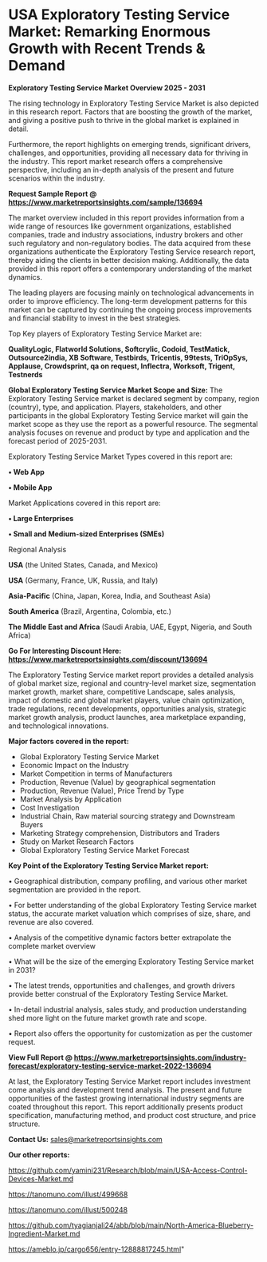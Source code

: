 # USA Exploratory Testing Service Market: Remarking Enormous Growth with Recent Trends & Demand

<Strong> Exploratory Testing Service Market Overview 2025 - 2031</strong>

The rising technology in Exploratory Testing Service Market is also depicted in this research report. Factors that are boosting the growth of the market, and giving a positive push to thrive in the global market is explained in detail.

Furthermore, the report highlights on emerging trends, significant drivers, challenges, and opportunities, providing all necessary data for thriving in the industry. This report market research offers a comprehensive perspective, including an in-depth analysis of the present and future scenarios within the industry.

<strong>Request Sample Report @ <a href=https://www.marketreportsinsights.com/sample/136694>https://www.marketreportsinsights.com/sample/136694</a></strong>

The market overview included in this report provides information from a wide range of resources like government organizations, established companies, trade and industry associations, industry brokers and other such regulatory and non-regulatory bodies. The data acquired from these organizations authenticate the Exploratory Testing Service research report, thereby aiding the clients in better decision making. Additionally, the data provided in this report offers a contemporary understanding of the market dynamics.

The leading players are focusing mainly on technological advancements in order to improve efficiency. The long-term development patterns for this market can be captured by continuing the ongoing process improvements and financial stability to invest in the best strategies.

Top Key players of Exploratory Testing Service Market are:

<strong>QualityLogic, Flatworld Solutions, Softcrylic, Codoid, TestMatick, Outsource2india, XB Software, Testbirds, Tricentis, 99tests, TriOpSys, Applause, Crowdsprint, qa on request, Inflectra, Worksoft, Trigent, Testnerds</strong>

<strong><b>Global Exploratory Testing Service Market Scope and Size:</b></strong>
The Exploratory Testing Service market is declared segment by company, region (country), type, and application. Players, stakeholders, and other participants in the global Exploratory Testing Service market will gain the market scope as they use the report as a powerful resource. The segmental analysis focuses on revenue and product by type and application and the forecast period of 2025-2031.

Exploratory Testing Service Market Types covered in this report are:

<strong>• Web App

• Mobile App</strong>

Market Applications covered in this report are:

<strong>• Large Enterprises

• Small and Medium-sized Enterprises (SMEs)</strong> 

Regional Analysis

<strong>USA</strong> (the United States, Canada, and Mexico)

<strong>USA</strong> (Germany, France, UK, Russia, and Italy)

<strong>Asia-Pacific</strong> (China, Japan, Korea, India, and Southeast Asia)

<strong>South America</strong> (Brazil, Argentina, Colombia, etc.)

<strong>The Middle East and Africa</strong> (Saudi Arabia, UAE, Egypt, Nigeria, and South Africa)

<strong>Go For Interesting Discount Here: <a href=https://www.marketreportsinsights.com/discount/136694>https://www.marketreportsinsights.com/discount/136694</a></strong>

The Exploratory Testing Service market report provides a detailed analysis of global market size, regional and country-level market size, segmentation market growth, market share, competitive Landscape, sales analysis, impact of domestic and global market players, value chain optimization, trade regulations, recent developments, opportunities analysis, strategic market growth analysis, product launches, area marketplace expanding, and technological innovations.

<strong><b>Major factors covered in the report:</b></strong>
<ul>
  <li>Global Exploratory Testing Service Market </li>
  <li>Economic Impact on the Industry</li>
  <li>Market Competition in terms of Manufacturers</li>
  <li>Production, Revenue (Value) by geographical segmentation</li>
  <li>Production, Revenue (Value), Price Trend by Type</li>
  <li>Market Analysis by Application</li>
  <li>Cost Investigation</li>
  <li>Industrial Chain, Raw material sourcing strategy and Downstream Buyers</li>
  <li>Marketing Strategy comprehension, Distributors and Traders</li>
  <li>Study on Market Research Factors</li>
  <li>Global Exploratory Testing Service Market Forecast</li>
</ul>

<strong><b>Key Point of the Exploratory Testing Service Market report:</b></strong>

• Geographical distribution, company profiling, and various other market segmentation are provided in the report.

• For better understanding of the global Exploratory Testing Service market status, the accurate market valuation which comprises of size, share, and revenue are also covered.

• Analysis of the competitive dynamic factors better extrapolate the complete market overview

• What will be the size of the emerging Exploratory Testing Service market in 2031?

• The latest trends, opportunities and challenges, and growth drivers provide better construal of the Exploratory Testing Service Market.

• In-detail industrial analysis, sales study, and production understanding shed more light on the future market growth rate and scope.

• Report also offers the opportunity for customization as per the customer request.

<strong><b>View Full Report @ <a href=https://www.marketreportsinsights.com/industry-forecast/exploratory-testing-service-market-2022-136694>https://www.marketreportsinsights.com/industry-forecast/exploratory-testing-service-market-2022-136694</a></b></strong>


At last, the Exploratory Testing Service Market report includes investment come analysis and development trend analysis. The present and future opportunities of the fastest growing international industry segments are coated throughout this report. This report additionally presents product specification, manufacturing method, and product cost structure, and price structure.

<strong>Contact Us:</strong>
sales@marketreportsinsights.com

<strong>Our other reports:</strong>

<a href=https://github.com/yamini231/Research/blob/main/USA-Access-Control-Devices-Market.md>https://github.com/yamini231/Research/blob/main/USA-Access-Control-Devices-Market.md</a>

<a href=https://tanomuno.com/illust/499668>https://tanomuno.com/illust/499668</a>

<a href=https://tanomuno.com/illust/500248>https://tanomuno.com/illust/500248</a>

<a href=https://github.com/tyagianjali24/abb/blob/main/North-America-Blueberry-Ingredient-Market.md>https://github.com/tyagianjali24/abb/blob/main/North-America-Blueberry-Ingredient-Market.md</a>

<a href=https://ameblo.jp/cargo656/entry-12888817245.html>https://ameblo.jp/cargo656/entry-12888817245.html</a>"
